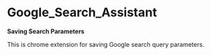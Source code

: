 # Google_Search_Assistant

**Saving Search Parameters**

This is chrome extension for saving Google search query parameters.
